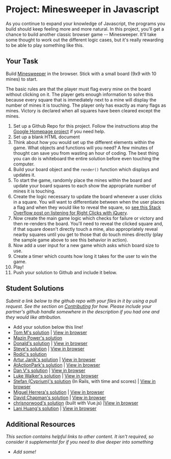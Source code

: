 # Project: Minesweeper in Javascript
  
As you continue to expand your knowledge of Javascript, the programs you build should keep feeling more and more natural.  In this project, you'll get a chance to build another classic browser game -- Minesweeper.  It'll take some thought to work out the different logic cases, but it's really rewarding to be able to play something like this.  

## Your Task

Build [Minesweeper](http://en.wikipedia.org/wiki/Minesweeper_(video_game)) in the browser. Stick with a small board (9x9 with 10 mines) to start.  

The basic rules are that the player must flag every mine on the board without clicking on it.  The player gets enough information to solve this because every square that is immediately next to a mine will display the number of mines it is touching.  The player only has exactly as many flags as mines.  Victory is declared when all squares have been cleared except the mines.

1. Set up a Github Repo for this project.  Follow the instructions atop the [Google Homepage project](/web-development-101/html-css) if you need help.
1. Set up a blank HTML document
1. Think about how you would set up the different elements within the game.  What objects and functions will you need? A few minutes of thought can save you from wasting an hour of coding.  The best thing you can do is whiteboard the entire solution before even touching the computer.
2. Build your board object and the `render()` function which displays and updates it.  
3. To start the game, randomly place the mines within the board and update your board squares to each show the appropriate number of mines it is touching.
3. Create the logic necessary to update the board whenever a user clicks in a square.  You will want to differentiate between when the user places a flag and when they would like to reveal the square, so [see this Stack Overflow post on listening for Right Clicks with jQuery](http://stackoverflow.com/questions/1206203/how-to-distinguish-between-left-and-right-mouse-click-with-jquery).
4. Now create the main game logic which checks for failure or victory and then re-renders the board.  You'll need to reveal the clicked square and, if that square doesn't directly touch a mine, also appropriately reveal nearby squares until you get to those that do touch mines directly (play the sample game above to see this behavior in action).
5. Now add a user input for a new game which asks which board size to use.
6. Create a timer which counts how long it takes for the user to win the game.
7. Play!
8. Push your solution to Github and include it below.

## Student Solutions

*Submit a link below to the github repo with your files in it by using a pull request.  See the section on [Contributing](http://github.com/TheOdinProject/curriculum/blob/master/contributing.md) for how.  Please include your partner's github handle somewhere in the description if you had one and they would like attribution.*

* Add your solution below this line!
* [Tom M's solution](https://github.com/tim5046/projectOdin/tree/master/Javascript/Minesweeper) | [View in browser](http://htmlpreview.github.io/?https://github.com/tim5046/projectOdin/blob/master/Javascript/Minesweeper/index.html)
* [Mazin Power's solution](https://github.com/muzfuz/minesweeper_js)
* [Donald's solution](https://github.com/donaldali/odin-js-jquery/tree/master/minesweeper) | [View in browser](http://htmlpreview.github.io/?https://github.com/donaldali/odin-js-jquery/blob/master/minesweeper/index.html "Minesweeper")
* [Steve's solution](https://github.com/beesmart/JS_BeeSweeper) | [View in browser](http://beesmart.github.io/JS_BeeSweeper)
* [Rodić's solution](https://github.com/rodic/TOP---js-assignments/tree/master/Project%20-%20Minesweeper%20in%20Javscript)
* [Artur Janik's solution](https://github.com/ArturJanik/TOPJS/tree/master/Project6) | [View in browser](https://rawgit.com/ArturJanik/TOPJS/master/Project6/index.html)
* [AtActionPark's solution](https://github.com/AtActionPark/odin_minesweeper) | [View in browser](http://htmlpreview.github.io/?https://github.com/AtActionPark/odin_minesweeper/blob/master/index.html)
* [Dan V's solution](https://github.com/vickerdj/minesweeper) | [View in browser](http://vickerdj.github.io/minesweeper/)
* [Luke Walker's solution](https://github.com/ubershibs/odin-js-course/tree/master/minesweeper) | [View in browser](http://htmlpreview.github.io/?https://github.com/ubershibs/odin-js-course/blob/master/minesweeper/index.html)
* [Stefan (Cyprium)'s solution](https://github.com/dev-cyprium/Mine-Hunter) (In Rails, with time and scores)  | [View in browser](https://mine-hunter.herokuapp.com/)
* [Miguel Herrera's solution](https://github.com/migueloherrera/minesweeper) | [View in browser](http://htmlpreview.github.io/?https://github.com/migueloherrera/minesweeper/blob/master/index.html)
* [David Chapman's solution](https://github.com/davidchappy/minesweeper) | [View in browser](http://minesweeper.dachapman.com)
* [chrisnorwood's solution](https://github.com/chrisnorwood/vue-minesweeper) (built with Vue.js) |[View in browser](https://vue-minesweeper.herokuapp.com/)
* [Lani Huang's solution](https://github.com/laniywh/the-odin-project/tree/master/js/minesweeper) | [View in browser](https://cdn.rawgit.com/laniywh/the-odin-project/master/js/minesweeper/index.html)

## Additional Resources

*This section contains helpful links to other content. It isn't required, so consider it supplemental for if you need to dive deeper into something*

* *Add some!*
